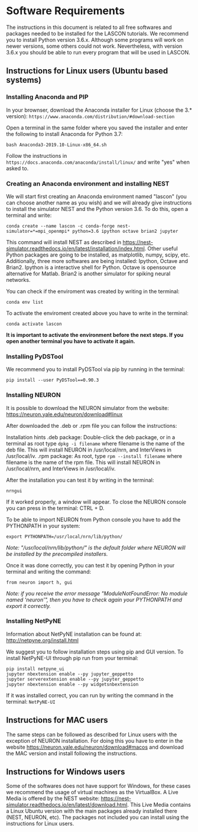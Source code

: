 # Software Requirements

The instructions in this document is related to all free softwares and packages needed to be installed for the LASCON tutorials.
We recommend you to install Python version 3.6.x. Although some programs will work on newer versions, some others could not work. Nevertheless, with version 3.6.x you should be able to run every program that will be used in LASCON.

## Instructions for Linux users (Ubuntu based systems)

### Installing Anaconda and PIP

In your brownser, download the Anaconda installer for Linux (choose the 3.* version): 
```https://www.anaconda.com/distribution/#download-section```

Open a terminal in the same folder where you saved the installer and enter the following to install Anaconda for Python 3.7:
```
bash Anaconda3-2019.10-Linux-x86_64.sh
```

Follow the instructions in ```https://docs.anaconda.com/anaconda/install/linux/``` and write "yes" when asked to.

### Creating an Anaconda environment and installing NEST

We will start first creating an Anaconda environment named "lascon" (you can choose another name as you wish) and we will already give instructions to install the simulator NEST and the Python version 3.6. To do this, open a terminal and write:

```
conda create --name lascon -c conda-forge nest-simulator=*=mpi_openmpi* python=3.6 ipython octave brian2 jupyter
```

This command will install NEST as described in https://nest-simulator.readthedocs.io/en/latest/installation/index.html. Other useful Python packages are going to be installed, as matplotlib, numpy, scipy, etc. Additionally, three more softwares are being installed: Ipython, Octave and Brian2. Ipython is a interactive shell for Python. Octave is opensource alternative for Matlab. Brian2 is another simulator for spiking neural networks.

You can check if the enviroment was created by writing in the terminal:
```
conda env list
```

To activate the enviroment created above you have to write in the terminal:

```
conda activate lascon
```

**It is important to activate the environment before the next steps. If you open another terminal you have to activate it again.**

### Installing PyDSTool

We recommend you to install PyDSTool via pip by running in the terminal:

```
pip install --user PyDSTool==0.90.3
```

### Installing NEURON

It is possible to download the NEURON simulator from the website: https://neuron.yale.edu/neuron/download#linux

After downloaded the .deb or .rpm file you can follow the instructions:


Installation hints 
.deb package: Double-click the deb package, or in a terminal as root type
     ```dpkg -i filename```
where filename is the name of the deb file. This will install NEURON in /usr/local/nrn, and InterViews in /usr/local/iv.
.rpm package: As root, type
     ```rpm --install filename```
where filename is the name of the rpm file. This will install NEURON in /usr/local/nrn, and InterViews in /usr/local/iv.

After the installation you can test it by writing in the terminal: 
```
nrngui
```

If it worked properly, a window will appear. To close the NEURON console you can press in the terminal: CTRL + D.

To be able to import NEURON from Python console you have to add the PYTHONPATH in your system:

```
export PYTHONPATH=/usr/local/nrn/lib/python/
```

*Note: "/usr/local/nrn/lib/python/" is the default folder where NEURON will be installed by the precompiled installers.*

Once it was done correctly, you can test it by opening Python in your terminal and writing the command:

```
from neuron import h, gui
```

*Note: if you receive the error message "ModuleNotFoundError: No module named 'neuron'", then you have to check again your PYTHONPATH and export it correctly.*

### Installing NetPyNE

Information about NetPyNE installation can be found at: http://netpyne.org/install.html

We suggest you to follow installation steps using pip and GUI version. To install NetPyNE-UI through pip run from your terminal:

```
pip install netpyne_ui
jupyter nbextension enable --py jupyter_geppetto
jupyter serverextension enable --py jupyter_geppetto
jupyter nbextension enable --py widgetsnbextension
```

If it was installed correct, you can run by writing the command in the terminal: ```NetPyNE-UI ```

## Instructions for MAC users

The same steps can be followed as described for Linux users with the exception of NEURON installation. For doing this you have to enter in the website https://neuron.yale.edu/neuron/download#macos and download the MAC version and install following the instructions.

## Instructions for Windows users

Some of the softwares does not have support for Windows, for these cases we recommend the usage of virtual machines as the VirtualBox. A Live Media is offered by the NEST website: https://nest-simulator.readthedocs.io/en/latest/download.html. This Live Media contains a Linux Ubuntu version with the main packages already installed there (NEST, NEURON, etc). The packages not included you can install using the instructions for Linux users.
